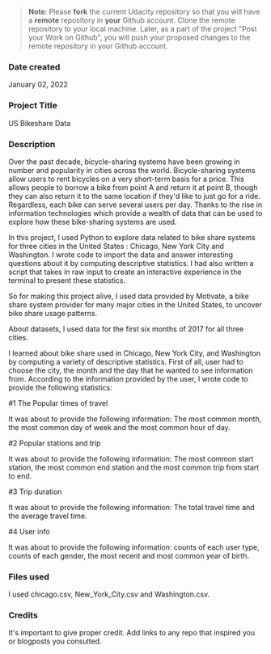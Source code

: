 >**Note**: Please **fork** the current Udacity repository so that you will have a **remote** repository in **your** Github account. Clone the remote repository to your local machine. Later, as a part of the project "Post your Work on Github", you will push your proposed changes to the remote repository in your Github account.

### Date created
January 02, 2022

### Project Title 
US Bikeshare Data 

### Description

Over the past decade, bicycle-sharing systems have been growing in number and popularity in cities across the world. Bicycle-sharing systems allow users to rent bicycles on a very short-term basis for a price. This allows people to borrow a bike from point A and return it at point B, though they can also return it to the same location if they'd like to just go for a ride. Regardless, each bike can serve several users per day. Thanks to the rise in information technologies which provide a wealth of data that can be used to explore how these bike-sharing systems are used.


In this project, I used Python to explore data related to bike share systems for three cities in the United States : Chicago, New York City and Washington. I wrote code to import the data and answer interesting questions about it by computing descriptive statistics. I had also written a script that takes in raw input to create an interactive experience in the terminal to present these statistics.

So for making this project alive, I used data provided by Motivate, a bike share system provider for many major cities in the United States, to uncover bike share usage patterns. 

About datasets, I used data for the first six months of 2017 for all three cities.

I learned about bike share used in Chicago, New York City, and Washington by computing a variety of descriptive statistics.
First of all, user had to choose the city, the month and the day that he wanted to see information from. According to the information provided by the user, I wrote code to provide the following statistics:


#1 The Popular times of travel

It was about to provide the following information: The most common month, the  most common day of week and the most common hour of day.

#2 Popular stations and trip

It was about to provide the following information: The most common start station, the most common end station and the most common trip from start to end.

#3 Trip duration

It was about to provide the following information: The total travel time and the average travel time.


#4 User info

It was about to provide the following information: counts of each user type, counts of each gender, the most recent and most common year of birth.



### Files used
I used chicago.csv, New_York_City.csv and Washington.csv.


### Credits
It's important to give proper credit. Add links to any repo that inspired you or blogposts you consulted.

